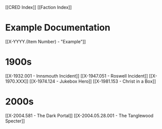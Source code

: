 [[CRED Index]]
[[Faction Index]]

# Example Documentation
[[X-YYYY.(Item Number) - "Example"]]

# 1900s
[[X-1932.001 - Innsmouth Incident]]
[[X-1947.051 - Roswell Incident]]
[[X-1970.XXX]]
[[X-1974.124 - Jukebox Hero]]
[[X-1981.153 - Christ in a Box]]

# 2000s
[[X-2004.581 - The Dark Portal]]
[[X-2004.05.28.001 - The Tanglewood Specter]]
